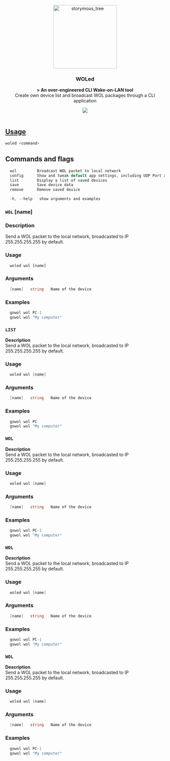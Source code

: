 <p align="center">
  <img src="https://github.com/aleixfortm/gowol/assets/95043218/1bce0a50-3bdb-42ef-82c5-ce158e18938f" alt="storymous_tree" width="200" height="auto">
</p>



### **<p align="center">WOLed</p>**


<p align="center"><strong>> An over-engineered CLI Wake-on-LAN tool</strong><br>Create own device list and broadcast WOL packages through a CLI application</p>

<div align="center">
  <a href="https://skillicons.dev">
    <img src="https://skillicons.dev/icons?i=go" /
  </a>
</div>


<br>

## Usage
```go
woled <command>
```

## Commands and flags
```go
  wol         Broadcast WOL packet to local network
  config      Show and tweak default app settings, including UDP Port and broadcast IP address
  list        Display a list of saved devices
  save        Save device data
  remove      Remove saved device
```
```go
  -h, --help   show arguments and examples
```
### <code>WOL</code> [name]
### <strong>Description</strong>
Send a WOL packet to the local network, broadcasted to IP 255.255.255.255 by default.

### <strong>Usage</strong>
```python
  woled wol [name]
```
### <strong>Arguments</strong>
```go
  [name]   string   Name of the device
```
### <strong>Examples</strong>
```go
  gowol wol PC-1
  gowol wol "My computer"
```

### <code>LIST</code>
<strong>Description</strong> <br>
Send a WOL packet to the local network, broadcasted to IP 255.255.255.255 by default.

### <strong>Usage</strong>
```go
  woled wol [name]
```
### <strong>Arguments</strong>
```go
  [name]   string   Name of the device
```
### <strong>Examples</strong>
```go
  gowol wol PC
  gowol wol "My computer"
```

### <code>WOL</code>
<strong>Description</strong> <br>
Send a WOL packet to the local network, broadcasted to IP 255.255.255.255 by default.

### <strong>Usage</strong>
```go
  woled wol [name]
```
### <strong>Arguments</strong>
```go
  [name]   string   Name of the device
```
### <strong>Examples</strong>
```go
  gowol wol PC-1
  gowol wol "My computer"
```

### <code>WOL</code>
<strong>Description</strong> <br>
Send a WOL packet to the local network, broadcasted to IP 255.255.255.255 by default.

### <strong>Usage</strong>
```go
  woled wol [name]
```
### <strong>Arguments</strong>
```go
  [name]   string   Name of the device
```
### <strong>Examples</strong>
```go
  gowol wol PC-1
  gowol wol "My computer"
```

### <code>WOL</code>
<strong>Description</strong> <br>
Send a WOL packet to the local network, broadcasted to IP 255.255.255.255 by default.

### <strong>Usage</strong>
```go
  woled wol [name]
```
### <strong>Arguments</strong>
```go
  [name]   string   Name of the device
```
### <strong>Examples</strong>
```go
  gowol wol PC-1
  gowol wol "My computer"
```
